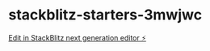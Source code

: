 # stackblitz-starters-3mwjwc

[Edit in StackBlitz next generation editor ⚡️](https://stackblitz.com/~/github.com/rajdeshmukh18/stackblitz-starters-3mwjwc)